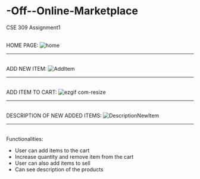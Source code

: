 # -Off--Online-Marketplace
CSE 309 Assignment1 


<br>HOME PAGE:
![home](https://user-images.githubusercontent.com/28053610/68084054-b3e2ae80-fe5a-11e9-8b18-16a05b020cb8.gif)</br>


---

<br>ADD NEW ITEM:
![AddItem](https://user-images.githubusercontent.com/28053610/68084095-4aaf6b00-fe5b-11e9-9737-8ab6d006d562.gif)</br>

---
<br>ADD ITEM TO CART:
![ezgif com-resize](https://user-images.githubusercontent.com/28053610/68084547-32424f00-fe61-11e9-8afd-5569f2e06ee1.gif)</br>


---

<br>DESCRIPTION OF NEW ADDED ITEMS:
![DescriptionNewItem](https://user-images.githubusercontent.com/28053610/68086607-c9b29c80-fe77-11e9-8191-b8dddcda2f0f.gif)</br>

---

<br>Functionalities:
* User can add items to the cart
* Increase quantity and remove item from the cart
* User can also add items to sell
* Can see description of the products</br>
